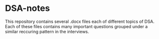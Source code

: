# DSA-notes
This repository contains several .docx files each of different topics of DSA. </br>
Each of these files contains many important questions grouped under a similar reccuring pattern in the interviews.
